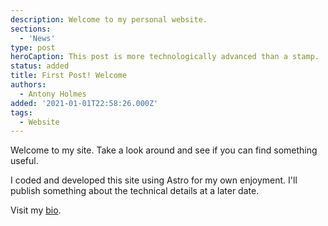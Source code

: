 ```yaml
---
description: Welcome to my personal website.
sections:
  - 'News'
type: post
heroCaption: This post is more technologically advanced than a stamp.
status: added
title: First Post! Welcome
authors:
  - Antony Holmes
added: '2021-01-01T22:58:26.000Z'
tags:
  - Website
---
```


Welcome to my site. Take a look around and see if you can find something useful.

<!-- more -->

I coded and developed this site using Astro for my own enjoyment. I'll publish something about the technical details at
a later date.

Visit my [bio](/people/antony-holmes).
